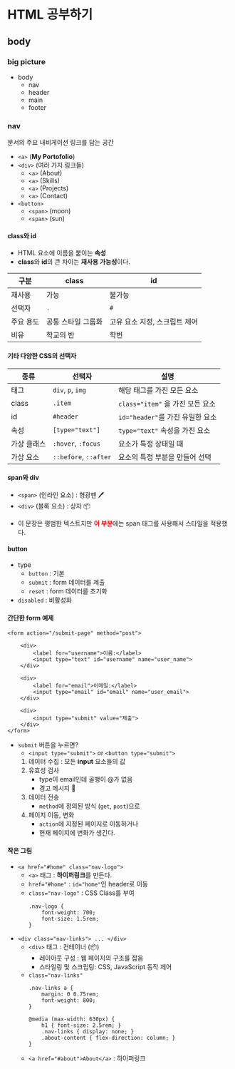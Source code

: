 # HTML 공부하기

## body

### big picture

- body
    - nav
    - header
    - main
    - footer

### nav

문서의 주요 내비게이션 링크를 담는 공간
- `<a>` (**My Portofolio**)
- `<div>` (여러 가지 링크들)
    - `<a>` (About) 
    - `<a>` (Skills)
    - `<a>` (Projects)
    - `<a>` (Contact)
- `<button>` 
    - `<span>` (moon)
    - `<span>` (sun)

#### class와 id

- HTML 요소에 이름을 붙이는 **속성**
- **class**와 **id**의 큰 차이는 **재사용 가능성**이다. 

| 구분 | class | id |
| -- | -- | -- |
| 재사용 | 가능 | 불가능 |
| 선택자 | `.` | `#` |
| 주요 용도 | 공통 스타일 그룹화 | 고유 요소 지정, 스크립트 제어 |
| 비유 | 학교의 반 | 학번 |

#### 기타 다양한 CSS의 선택자

| 종류 | 선택자 | 설명 | 
| -- | -- | -- |
| 태그 | `div`, `p`, `img` | 해당 태그를 가진 모든 요소 |
| class | `.item` | `class="item"` 을 가진 모든 요소 |
| id | `#header` | `id="header"`를 가진 유일한 요소 |
| 속성 | `[type="text"]` | `type="text"` 속성을 가진 요소 |
| 가상 클래스 | `:hover`, `:focus` | 요소가 특정 상태일 때 |
| 가상 요소 | `::before`, `::after` | 요소의 특정 부분을 만들어 선택 | 

#### span와 div

- `<span>` (인라인 요소) : 형광펜 🖊️
- `<div>` (블록 요소) : 상자 📦
- <p>
    이 문장은 평범한 텍스트지만
    <span style="color:red; font-weight: bold;">이 부분</span>에는
    span 태그를 사용해서 스타일을 적용했다. 
</p>

#### button 

- type
    - `button` : 기본
    - `submit` : form 데이터를 제출
    - `reset` : form 데이터를 초기화
- `disabled` : 비활성화

#### 간단한 form 예제

```
<form action="/submit-page" method="post">
    
    <div>
        <label for="username">이름:</label>
        <input type="text" id="username" name="user_name">
    </div>

    <div>
        <label for="email">이메일:</label>
        <input type="email" id="email" name="user_email">
    </div>

    <div>
        <input type="submit" value="제출">
    </div>
</form>
```

- `submit` 버튼을 누르면?
    - `<input type="submit">` or `<button type="submit">`
    1. 데이터 수집 : 모든 **input** 요소들의 값
    2. 유효성 검사 
        - type이 email인데 골뱅이 @가 없음
        - 경고 메시지 🚨
    3. 데이터 전송
        - `method`에 정의된 방식 (`get`, `post`)으로
    4. 페이지 이동, 변화
        - `action`에 지정된 페이지로 이동하거나
        - 현재 페이지에 변화가 생긴다. 

#### 작은 그림

- `<a href="#home" class="nav-logo">`
    - `<a>` 태그 : **하이퍼링크**를 만든다. 
    - `href="#home"` : `id="home"`인 header로 이동
    - `class="nav-logo"` : CSS Class를 부여
        ```
        .nav-logo {
            font-weight: 700;
            font-size: 1.5rem;
        }
        ```
- `<div class="nav-links"> ... </div>`
    - `<div>` 태그 : 컨테이너 (📦)
        - 레이아웃 구성 : 웹 페이지의 구조를 잡음
        - 스타일링 및 스크립팅: CSS, JavaScript 동작 제어
    - `class="nav-links"`
        ```
        .nav-links a {
            margin: 0 0.75rem;
            font-weight: 800;
        }
        ```
        ```
        @media (max-width: 630px) {
            h1 { font-size: 2.5rem; }
            .nav-links { display: none; }
            .about-content { flex-direction: column; }
        }
        ```
    - `<a href="#about">About</a>` : 하이퍼링크


